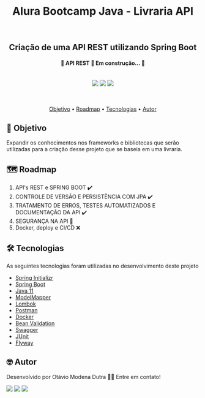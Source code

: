 <h1 align="center"> Alura Bootcamp Java - Livraria API </h1>
<br>
<h2 align="center"> Criação de uma API REST utilizando Spring Boot </h2>
<h4 align="center"> 
	🚧  API REST 🛑 Em construção...  🚧
</h4>
<br>
<body>
  
  <div align="center">
    <img src="https://img.shields.io/github/issues/dutraotavio/livraria-online?style=for-the-badge" /> 
    <img src="https://img.shields.io/github/forks/dutraotavio/livraria-online?style=for-the-badge" />
    <img src="https://img.shields.io/github/stars/dutraotavio/livraria-online?style=for-the-badge" />
  </div>
  <br>
  <br>
  <p align="center">
    <a href="#objetivo">Objetivo</a> •
    <a href="#roadmap">Roadmap</a> • 
    <a href="#tecnologias">Tecnologias</a> • 
    <a href="#autor">Autor</a>
  </p>
  
  <h2>🚀 Objetivo</h2>
  <p>Expandir os conhecimentos nos frameworks e bibliotecas que serão utilizadas para a criação desse projeto que se baseia em uma livraria.</p>
  
  <h2>🗺️ Roadmap</h2>
  <ol>
    <li>API's REST e SPRING BOOT ✔️</li>
    <li>CONTROLE DE VERSÃO E PERSISTÊNCIA COM JPA ✔️</li>
    <li>TRATAMENTO DE ERROS, TESTES AUTOMATIZADOS E DOCUMENTAÇÃO DA API ✔️</li>
    <li>SEGURANÇA NA API 🚧</li>
    <li>Docker, deploy e CI/CD ❌</li>
  </ol>
  
  <h2>🛠️ Tecnologias</h2>
	<p> As seguintes tecnologias foram utilizadas no desenvolvimento deste projeto </p>
    <ul>
      	<li><a href="https://start.spring.io/"> Spring Initializr </a> </li>
      	<li><a href="https://spring.io/projects/spring-boot"> Spring Boot </a> </li>
      	<li><a href="https://docs.oracle.com/en/java/javase/11/"> Java 11 </a> </li>
      	<li><a href="http://modelmapper.org/"> ModelMapper </a> </li>
      	<li><a href="https://projectlombok.org/"> Lombok </a> </li>
      	<li><a href="https://www.postman.com/"> Postman </a> </li>
      	<li><a href="https://www.docker.com/"> Docker </a> </li>
	<li><a href="https://beanvalidation.org/"> Bean Validation </a> </li>
	<li><a href="https://swagger.io/"> Swagger </a> </li>
	<li><a href="https://junit.org/junit5/"> JUnit </a> </li>
	<li><a href="https://flywaydb.org/"> Flyway </a> </li>
    </ul>
  
  <h2>🤓 Autor</h2>
	<p>Desenvolvido por Otávio Modena Dutra 👨‍💻 Entre em contato!</p>
	
<a href="https://www.instagram.com/dutraotavio" target="_blank"><img src="https://img.shields.io/badge/Instagram-E4405F?style=for-the-badge&logo=instagram&logoColor=white" target="_blank"></a>
<a href="https://twitter.com/OtavioMDutra" target="_blank"><img src="https://img.shields.io/badge/Twitter-1DA1F2?style=for-the-badge&logo=twitter&logoColor=white" target="_blank"></a>
<a href="https://www.linkedin.com/in/otaviodutra/" target="_blank"><img src="https://img.shields.io/badge/LinkedIn-0077B5?style=for-the-badge&logo=linkedin&logoColor=white" target="_blank"></a>
	</div>
</body>
